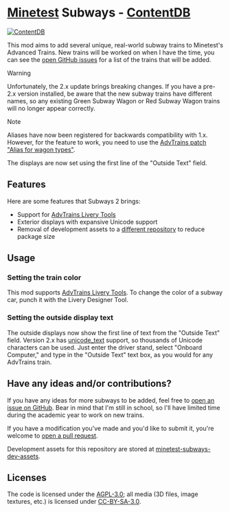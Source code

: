 # [Minetest](https://minetest.net/) Subways - [ContentDB](https://content.minetest.net/packages/sylvester_kruin/subways/)

[![ContentDB](https://content.minetest.net/packages/sylvester_kruin/subways/shields/downloads/)](https://content.minetest.net/packages/sylvester_kruin/subways/)

This mod aims to add several unique, real-world subway trains to Minetest's Advanced Trains. New trains will be worked on when I have the time, you can see the [open GitHub issues](https://github.com/SamMatzko/minetest-subways/issues) for a list of the trains that will be added.

> [!WARNING]
> Unfortunately, the 2.x update brings breaking changes. If you have a pre-2.x version installed, be aware that the new subway trains have different names, so any existing Green Subway Wagon or Red Subway Wagon trains will no longer appear correctly.

> [!NOTE]
> Aliases have now been registered for backwards compatibility with 1.x. However, for the feature to work, you need to use the [AdvTrains patch "Alias for wagon types"](https://lists.sr.ht/~gpcf/advtrains-devel/patches/54786).
>
> The displays are now set using the first line of the "Outside Text" field.

## Features
Here are some features that Subways 2 brings:
- Support for [AdvTrains Livery Tools](https://content.minetest.net/packages/Marnack/advtrains_livery_tools/)
- Exterior displays with expansive Unicode support
- Removal of development assets to a [different repository](https://github.com/SamMatzko/minetest-subways-dev-assets) to reduce package size

## Usage
### Setting the train color
This mod supports [AdvTrains Livery Tools](https://content.minetest.net/packages/Marnack/advtrains_livery_tools/). To change the color of a subway car, punch it with the Livery Designer Tool.

### Setting the outside display text
The outside displays now show the first line of text from the "Outside Text" field. Version 2.x has [unicode_text](https://content.minetest.net/packages/erlehmann/unicode_text/) support, so thousands of Unicode characters can be used. Just enter the driver stand, select "Onboard Computer," and type in the "Outside Text" text box, as you would for any AdvTrains train.

## Have any ideas and/or contributions?

If you have any ideas for more subways to be added, feel free to [open an issue on GitHub](https://github.com/SamMatzko/minetest-subways/issues/new/choose). Bear in mind that I'm still in school, so I'll have limited time during the academic year to work on new trains.

If you have a modification you've made and you'd like to submit it, you're welcome to [open a pull request](https://github.com/SamMatzko/minetest-subways/compare).

Development assets for this repository are stored at [minetest-subways-dev-assets](https://github.com/SamMatzko/minetest-subways-dev-assets).

## Licenses
The code is licensed under the [AGPL-3.0](https://github.com/SamMatzko/minetest-subways/blob/master/LICENSE.txt); all media (3D files, image textures, etc.) is licensed under [CC-BY-SA-3.0](http://creativecommons.org/licenses/by-sa/3.0/).
